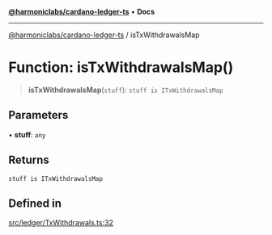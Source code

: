 [**@harmoniclabs/cardano-ledger-ts**](../README.md) • **Docs**

***

[@harmoniclabs/cardano-ledger-ts](../globals.md) / isTxWithdrawalsMap

# Function: isTxWithdrawalsMap()

> **isTxWithdrawalsMap**(`stuff`): `stuff is ITxWithdrawalsMap`

## Parameters

• **stuff**: `any`

## Returns

`stuff is ITxWithdrawalsMap`

## Defined in

[src/ledger/TxWithdrawals.ts:32](https://github.com/HarmonicLabs/cardano-ledger-ts/blob/94dd590ffe94133126b0d8d49920fc7b002e1975/src/ledger/TxWithdrawals.ts#L32)
